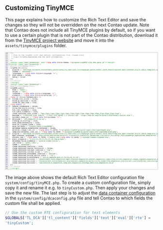 ## Customizing TinyMCE

This page explains how to customize the Rich Text Editor and save the changes so
they will not be overridden on the next Contao update. Note that Contao does not
include all TinyMCE plugins by default, so if you want to use a certain plugin
that is not part of the Contao distribution, download it from the [TinyMCE
project website][1] and move it into the `assets/tinymce/plugins` folder.

![](images/rich-text-editor.jpg?raw=true)

The image above shows the default Rich Text Editor configuration file
`system/config/tinyMCE.php`. To create a custom configuration file, simply copy
it and rename it e.g. to `tinyCustom.php`. Then apply your changes and save the
new file. The last step is to adjust the [data container configuration][2] in
the `system/config/dcaconfig.php` file and tell Contao to which fields the
custom file shall be applied.

```php
// Use the custom RTE configuration for text elements
$GLOBALS['TL_DCA']['tl_content']['fields']['text']['eval']['rte'] =
'tinyCustom';
```


[1]: http://tinymce.moxiecode.com
[2]: ../07-customizing-contao/custom-configurations.md#customizing-the-data-container-configuration
